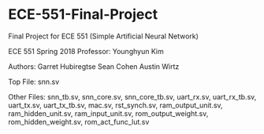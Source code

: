 # ECE-551-Final-Project
Final Project for ECE 551 (Simple Artificial Neural Network)

ECE 551 Spring 2018
Professor:          Younghyun Kim

Authors:            Garret Hubiregtse
                    Sean Cohen
                    Austin Wirtz
          
Top File:           snn.sv

Other Files:        snn_tb.sv, snn_core.sv, snn_core_tb.sv, uart_rx.sv, 
                    uart_rx_tb.sv, uart_tx.sv, uart_tx_tb.sv, mac.sv, rst_synch.sv,
                    ram_output_unit.sv, ram_hidden_unit.sv, ram_input_unit.sv,
                    rom_output_weight.sv, rom_hidden_weight.sv, rom_act_func_lut.sv
